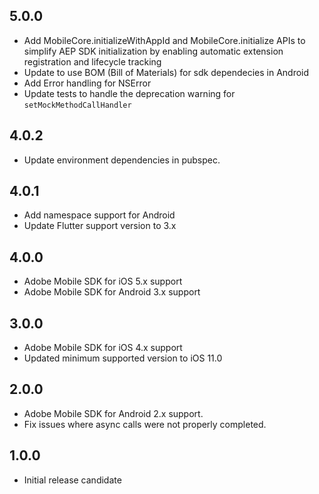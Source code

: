 ## 5.0.0

* Add MobileCore.initializeWithAppId and MobileCore.initialize APIs to simplify AEP SDK initialization by enabling automatic extension registration and lifecycle tracking
* Update to use BOM (Bill of Materials) for sdk dependecies in Android
* Add Error handling for NSError
* Update tests to handle the deprecation warning for `setMockMethodCallHandler`

## 4.0.2

* Update environment dependencies in pubspec.

## 4.0.1

* Add namespace support for Android
* Update Flutter support version to 3.x

## 4.0.0

* Adobe Mobile SDK for iOS 5.x support
* Adobe Mobile SDK for Android 3.x support

## 3.0.0

* Adobe Mobile SDK for iOS 4.x support
* Updated minimum supported version to iOS 11.0

## 2.0.0

* Adobe Mobile SDK for Android 2.x support.
* Fix issues where async calls were not properly completed.

## 1.0.0

* Initial release candidate

